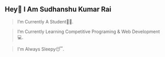
## Hey👋 I Am Sudhanshu Kumar Rai

  >I’m Currently A Student👨‍🎓.  

  >I’m Currently Learning Competitive Programing & Web Development💻.
  
  >I'm Always Sleepy😴.
